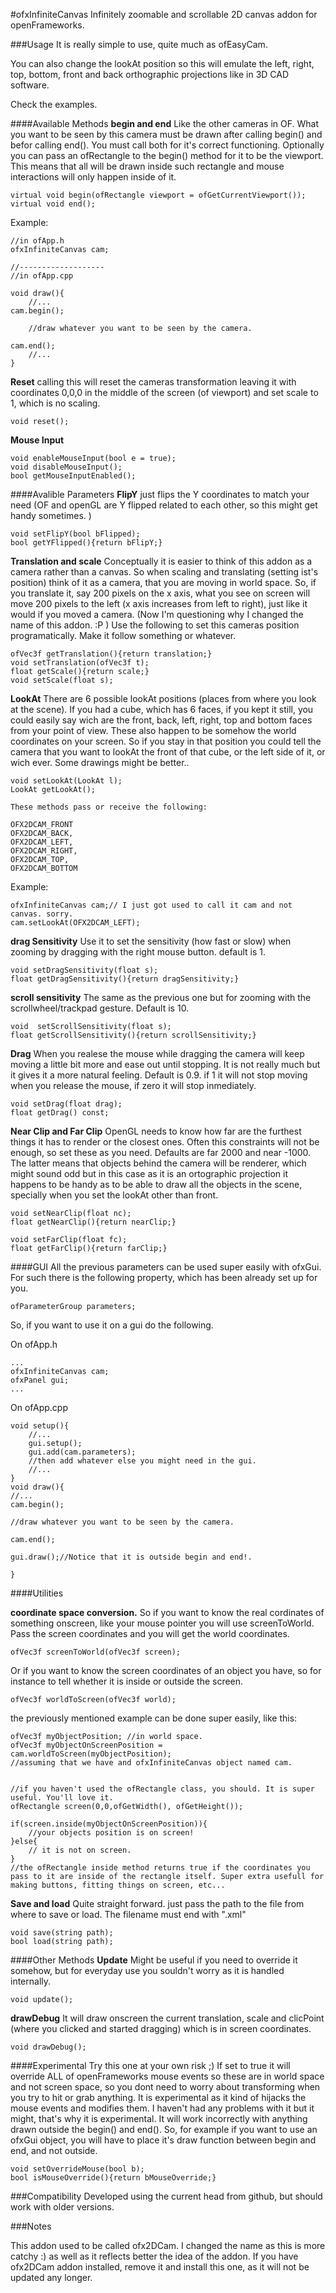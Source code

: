 #ofxInfiniteCanvas
Infinitely zoomable and scrollable 2D canvas addon for openFrameworks.


###Usage
It is really simple to use, quite much as ofEasyCam.

You can also change the lookAt position so this will emulate the left, right, top, bottom, front and back orthographic projections like in 3D CAD software.

Check the examples.

####Available Methods
**begin and end**
Like the other cameras in OF. What you want to be seen by this camera must be drawn after calling begin() and befor calling end(). You must call both for it's correct functioning.
Optionally  you can pass an ofRectangle to the begin() method for it to be the viewport. This means that all will be drawn inside such rectangle and mouse interactions will only happen inside of it.

	virtual void begin(ofRectangle viewport = ofGetCurrentViewport());
    virtual void end();
Example:

	//in ofApp.h 
	ofxInfiniteCanvas cam;

	//-------------------
	//in ofApp.cpp
	
	void draw(){
		//...
	cam.begin();
	
		//draw whatever you want to be seen by the camera.
	
	cam.end();		
		//...
	}


**Reset**
	calling this will reset the cameras transformation leaving it with coordinates 0,0,0 in the middle of the screen (of viewport) and set scale to 1, which is no scaling.
	
    void reset();

**Mouse Input**

    void enableMouseInput(bool e = true);
    void disableMouseInput();
    bool getMouseInputEnabled();

####Avalible Parameters
**FlipY** 
just flips the Y coordinates to match your need (OF and openGL are Y flipped related to each other, so this might get handy sometimes. )

    void setFlipY(bool bFlipped);
    bool getYFlipped(){return bFlipY;}
    
    
**Translation and scale**
Conceptually it is easier to think of this addon as a camera rather than a canvas. So when scaling and translating (setting ist's position) think of it as a camera, that you are moving in world space. So, if you translate it, say 200 pixels on the x axis, what you see on screen will move 200 pixels to the left (x axis increases from left to right), just like it would if you moved a camera. (Now I'm questioning why I changed the name of this addon. :P )
Use the following to set this cameras position programatically. Make it follow something or whatever.

    ofVec3f getTranslation(){return translation;}
	void setTranslation(ofVec3f t);
	float getScale(){return scale;}
	void setScale(float s);
    
**LookAt**
There are 6 possible lookAt positions (places from where you look at the scene).
If you had a cube, which has 6 faces, if you kept it still, you could easily say wich are the front, back, left, right, top and bottom faces from your point of view. These also happen to be somehow the world coordinates on your screen. So if you stay in that position you could tell the camera that you want to lookAt the front of that cube, or the left side of it, or wich ever. Some drawings might be better..

    void setLookAt(LookAt l);
    LookAt getLookAt();
	
	These methods pass or receive the following:
	
	OFX2DCAM_FRONT
    OFX2DCAM_BACK,
    OFX2DCAM_LEFT,
    OFX2DCAM_RIGHT,
    OFX2DCAM_TOP,
    OFX2DCAM_BOTTOM
Example:

	ofxInfiniteCanvas cam;// I just got used to call it cam and not canvas. sorry.
	cam.setLookAt(OFX2DCAM_LEFT);
	
**drag Sensitivity**
	Use it to set the sensitivity (how fast or slow) when zooming by dragging with the right mouse button. default is 1.

    void setDragSensitivity(float s);
    float getDragSensitivity(){return dragSensitivity;}
    
**scroll sensitivity**
The same as the previous one but for zooming with the scrollwheel/trackpad gesture. Default is 10.

    void  setScrollSensitivity(float s);
    float getScrollSensitivity(){return scrollSensitivity;}

**Drag**
	When you realese the mouse while dragging the camera will keep moving a little bit more and ease out until stopping. It is not really much but it gives it a more natural feeling. Default is 0.9. if 1 it will not stop moving when you release the mouse, if zero it will stop inmediately.
	
    void setDrag(float drag);
    float getDrag() const;

**Near Clip and Far Clip**
OpenGL needs to know how far are the furthest things it has to render or the closest ones. Often this constraints will not be enough, so set these as you need.
Defaults are far 2000 and near -1000. The latter  means that objects behind the camera will be renderer, which might sound odd but in this case as it is an ortographic projection it happens to be handy as to be able to draw all the objects in the scene, specially when you set the lookAt other than front.

    void setNearClip(float nc);
    float getNearClip(){return nearClip;}
    
    void setFarClip(float fc);
    float getFarClip(){return farClip;}

####GUI
All the previous parameters can be used super easily with ofxGui.
For such there is the following property, which has been already set up for you.

    ofParameterGroup parameters;

So, if you want to use it on a gui do the following.

On ofApp.h
	
	...
	ofxInfiniteCanvas cam;
	ofxPanel gui;
	...
On ofApp.cpp

	void setup(){
		//...
		gui.setup();
		gui.add(cam.parameters);
		//then add whatever else you might need in the gui.
		//...
	}
	void draw(){
	//...
	cam.begin();
	
	//draw whatever you want to be seen by the camera.
	
	cam.end();
	
	gui.draw();//Notice that it is outside begin and end!.
		
	}
	
####Utilities
    
**coordinate space conversion.**
So if you want to know the real cordinates of something onscreen, like your mouse pointer you will use screenToWorld. Pass the screen coordinates and you will get the world coordinates.
    
    ofVec3f screenToWorld(ofVec3f screen);
  
Or if you want to know the screen coordinates of an object you have, so for instance to tell whether it is inside or outside the screen.

	ofVec3f worldToScreen(ofVec3f world);

the previously mentioned example can be done super easily, like this:

	ofVec3f myObjectPosition; //in world space.
	ofVec3f myObjectOnScreenPosition = cam.worldToScreen(myObjectPosition);
	//assuming that we have and ofxInfiniteCanvas object named cam.
	
	
	//if you haven't used the ofRectangle class, you should. It is super useful. You'll love it.
	ofRectangle screen(0,0,ofGetWidth(), ofGetHeight());
	
	if(screen.inside(myObjectOnScreenPosition)){
		//your objects position is on screen! 
	}else{
		// it is not on screen.
	}
	//the ofRectangle inside method returns true if the coordinates you pass to it are inside of the rectangle itself. Super extra usefull for making buttons, fitting things on screen, etc...
	


**Save and load**
Quite straight forward. just pass the path to the file from where to save or load.
The filename must end with ".xml"

	void save(string path);
	bool load(string path);


	
####Other Methods
**Update**
Might be useful if you need to override it somehow, but for everyday use you souldn't worry as it is handled internally.

    void update();

**drawDebug**
It will draw onscreen the current translation, scale and clicPoint (where you clicked and started dragging) which is in screen coordinates.

    void drawDebug();

####Experimental
Try this one at your own risk ;)
If set to true it will override ALL of openFrameworks mouse events so these are in world space and not screen space, so you dont need to worry about transforming when you try to hit or grab anything. It is experimental as it kind of hijacks the mouse events and modifies them. I haven't had any problems with it but it might, that's why it is experimental. It will work incorrectly with anything drawn outside the begin() and end(). So, for example if you want to use an ofxGui object, you will have to place it's draw function between begin and end, and not outside.

    void setOverrideMouse(bool b);
    bool isMouseOverride(){return bMouseOverride;}






###Compatibility
Developed using the current head from github, but should work with older versions.

###Notes

This addon used to be called ofx2DCam. I changed the name as this is more catchy :) as well as it reflects better the idea of the addon.
If you have ofx2DCam addon installed, remove it and install this one, as it will not be updated any longer.
